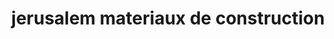 ---
title: "jerusalem materiaux de construction"
url: /gonaives/jerusalem-materiaux-de-construction/
shop: hardware
---